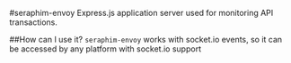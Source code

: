 #seraphim-envoy
Express.js application server used for monitoring API transactions.

##How can I use it?
`seraphim-envoy` works with socket.io events, so it can be accessed by any platform with socket.io support
